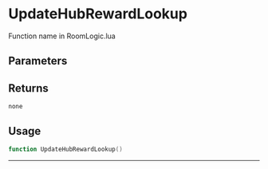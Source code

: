 # UpdateHubRewardLookup
Function name in RoomLogic.lua
## Parameters

## Returns
`none`
## Usage
```lua
function UpdateHubRewardLookup()
```
---
